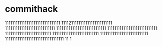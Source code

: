 # commithack
1111111111111111111111111111111
1111211111111111111111111111
1111111111111111111111111111
1111111111111111111111111111
1111111111111111111111111111
11111111111111111111111111
11111111111111111111111111
111111111111111111111111111
111111111111111111111111111111111
11
1
